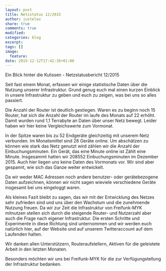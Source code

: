 ```yaml
---
layout: post
title: Netzstatus 12/2015
author: justelex
share: true
comments: true
modified:
categories: blog
excerpt:
tags: []
image:
  feature:
date: 2015-12-12T17:42:36+01:00
---
```


Ein Blick hinter die Kulissen - Netzstatusbericht 12/2015

Seit fast einem Monat, erfassen wir einige statistische Daten über die Nutzung unserer Infrastruktur. Grund genug euch mal einen kurzen Einblick in unsere Infrastruktur zu geben und euch zu zeigen, was bei uns so alles passiert.

Die Anzahl der Router ist deutlich gestiegen. Waren es zu beginn noch 15 Router, hat sich die Anzahl der Router im laufe des Monats auf 22 erhöht. Damit wurden rund 1,1 Terrabyte an Daten über unser Netz bewegt. Leider haben wir hier keine Vergleichswerte zum Vormonat.

In der Spitze waren bis zu 52 Endgeräte gleichzeitig mit unserem Netz verbunden. Im Monatsmittel sind 28 Geräte online. Um abschätzen zu können wie stark das Netz genutzt wird zählen wir die Anzahl der Einbuchungsminuten. Ein Gerät, das eine Minute online ist Zählt eine Minute. Insgesammt hatten wir 208552 Einbuchungsminuten im Dezember 2015. Auch hier liegen uns keine Daten des Vormonats vor. Wir sind aber gespannt, wie sich das Ganze weiter entwickelt.

Da wir weder MAC Adressen noch andere benutzer- oder gerätebezogene Daten aufzeichnen, können wir nicht sagen wieviele verschiedene Geräte insgesamt bei uns eingeloggt waren.

Als kleines Fazit bleibt zu sagen, das wir mit der Entwicklung des Netzes sehr zufrieden sind und uns über den Wachstum und die zunehmende Nutzung freuen. Da wir zur Zeit die Infrastruktur von Freifunk-MYK mitnutzen stellen sich durch die steigende Router- und Nutzerzahl aber auch die Frage nach eigener Infrastruktur.
Die ersten Schritte und Experimente in diese Richtung sind unternommen und wir werden euch natürlich hier, auf der Website und auf unserem Twitteraccount auf dem Laufenden halten.

Wir danken allen Unterstützern, Routeraufstellern, Aktiven für die geleistete Arbeit in den letzten Monaten.

Besonders möchten wir uns bei Freifunk-MYK für die zur Verfügungstellung der Infrastruktur bedanken.

